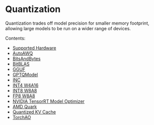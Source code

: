 # Quantization

Quantization trades off model precision for smaller memory footprint, allowing large models to be run on a wider range of devices.

Contents:

- [Supported Hardware](supported_hardware.md)
- [AutoAWQ](auto_awq.md)
- [BitsAndBytes](bnb.md)
- [BitBLAS](bitblas.md)
- [GGUF](gguf.md)
- [GPTQModel](gptqmodel.md)
- [INC](inc.md)
- [INT4 W4A16](int4.md)
- [INT8 W8A8](int8.md)
- [FP8 W8A8](fp8.md)
- [NVIDIA TensorRT Model Optimizer](modelopt.md)
- [AMD Quark](quark.md)
- [Quantized KV Cache](quantized_kvcache.md)
- [TorchAO](torchao.md)
